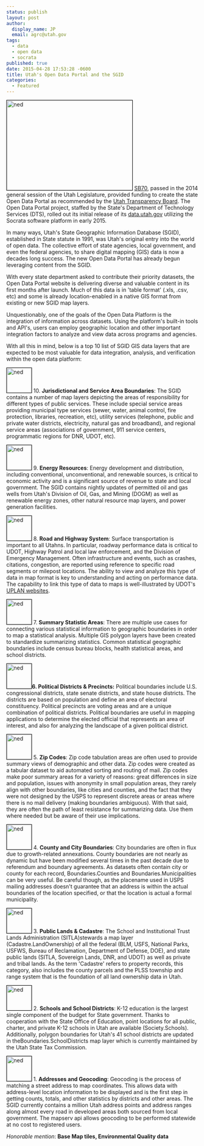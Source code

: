 ```yaml
---
status: publish
layout: post
author:
  display_name: JP
  email: agrc@utah.gov
tags:
  - data
  - open data
  - socrata
published: true
date: 2015-04-28 17:53:28 -0600
title: Utah's Open Data Portal and the SGID
categories:
  - Featured
---
```

<p><a  href="http://www.utah.gov/data/"><img class="inline-text-left" style="border: 1px solid black;" src="{{ "/images/OpenData.png" | prepend: site.baseurl }}" alt="ned" width="330" height="235" /></a> <a href="http://le.utah.gov/~2014/bills/static/SB0070.html">SB70</a>, passed in the 2014 general session of the Utah Legislature, provided funding to create the state Open Data Portal as recommended by the <a href="http://www.utah.gov/transparency/index.html">Utah Transparency Board</a>. The Open Data Portal project, staffed by the State's Department of Technology Services (DTS), rolled out its initial release of its <a href="http://www.utah.gov/data/">data.utah.gov</a> utilizing the Socrata software platform in early 2015.</p>
<p>In many ways, Utah's State Geographic Information Database (SGID), established in State statute in 1991, was Utah's original entry into the world of open data. The collective effort of state agencies, local government, and even the federal agencies, to share digital mapping (GIS) data is now a decades long success. The new Open Data Portal has already begun leveraging content from the SGID.</p>
<p>With every state department asked to contribute their priority datasets, the Open Data Portal website is delivering diverse and valuable content in its first months after launch. Much of this data is in 'table format' (.xls, .csv, etc) and some is already location-enabled in a native GIS format from existing or new SGID map layers. </p>
<p>Unquestionably, one of the goals of the Open Data Platform is the integration of information across datasets. Using the platform's built-in tools and API's, users can employ geographic location and other important integration factors to analyze and view data across programs and agencies. </p>
<p>With all this in mind, below is a top 10 list of SGID GIS data layers that are expected to be most valuable for data integration, analysis, and verification within the open data platform:</p>
<p><a  href="{{ "/data/" | prepend: site.baseurl }}"><img class="inline-text-right" style="border: 1px solid black;" src="{{ "/images/gallery/sgid/bbwireline_2.png?1797489756" | prepend: site.baseurl }}" alt="ned" width="65" height="65" /></a>  10. <strong>Jurisdictional and Service Area Boundaries</strong>: The SGID contains a number of map layers depicting the areas of responsibility for different types of public services. These include special service areas providing municipal type services (sewer, water, animal control, fire protection, libraries, recreation, etc), utility services (telephone, public and private water districts, electricity, natural gas and broadband), and regional service areas (associations of government, 911 service centers, programmatic regions for DNR, UDOT, etc). </p>
<p><a  href="{{ "/data/energy/" | prepend: site.baseurl }}"><img class="inline-text-right" style="border: 1px solid black;" src="{{ "/images/utah-oil-gas-wells-small.png" | prepend: site.baseurl }}" alt="ned" width="65" height="65" /></a> 9. <strong>Energy Resources</strong>: Energy development and distribution, including conventional, unconventional, and renewable sources, is critical to economic activity and is a significant source of revenue to state and local government. The SGID contains nightly updates of permitted oil and gas wells from Utah's Division of Oil, Gas, and Mining (DOGM) as well as renewable energy zones, other natural resource map layers, and power generation facilities.</p>
<p><a  href="{{ "/data/transportation/roads-system/" | prepend: site.baseurl }}"><img class="inline-text-right" style="border: 1px solid black;" src="{{ "/images/utah-gis-highway-freeway-shield-lines.png" | prepend: site.baseurl }}" alt="ned" width="65" height="65" /></a> 8.<strong> Road and Highway System</strong>: Surface transportation is important to all Utahns. In particular, roadway performance data is critical to UDOT, Highway Patrol and local law enforcement, and the Division of Emergency Management. Often infrastructure and events, such as crashes, citations, congestion, are reported using reference to specific road segments or milepost locations. The ability to view and analyze this type of data in map format is key to understanding and acting on performance data. The capability to link this type of data to maps is well-illustrated by UDOT's <a href="http://uplan.maps.arcgis.com/home/">UPLAN websites</a>.</p>
<p><a  href="{{ "/data/" | prepend: site.baseurl }}"><img class="inline-text-right" style="border: 1px solid black;" src="{{ "/images/gallery/sgid/censussmall.png?21095591" | prepend: site.baseurl }}" alt="ned" width="65" height="65" /></a> 7. <strong>Summary Statistic Areas</strong>: There are multiple use cases for connecting various statistical information to geographic boundaries in order to map a statistical analysis. Multiple GIS polygon layers have been created to standardize summarizing statistics. Common statistical geographic boundaries include census bureau blocks, health statistical areas, and school districts.  </p>
<p><a  href="{{ "/data/political/" | prepend: site.baseurl }}"><img class="inline-text-right" style="border: 1px solid black;" src="{{ "/images/gallery/sgid/voterprecincts.png" | prepend: site.baseurl }}" alt="ned" width="65" height="65" /></a><strong>6. Political Districts & Precincts:</strong> Political boundaries include U.S. congressional districts, state senate districts, and state house districts. The districts are based on population and define an area of electoral constituency. Political precincts are voting areas and are a unique combination of political districts. Political boundaries are useful in mapping applications to determine the elected official that represents an area of interest, and also for analyzing the landscape of a given political district. </p>
<p><a  href="{{ "/data/boundaries/zip-codes/" | prepend: site.baseurl }}"><img class="inline-text-right" style="border: 1px solid black;" src="{{ "/images/gallery/sgid/zipmain.png" | prepend: site.baseurl }}" alt="ned" width="65" height="65" /></a> 5. <strong>Zip Codes</strong>: Zip code tabulation areas are often used to provide summary views of demographic and other data. Zip codes were created as a tabular dataset to aid automated sorting and routing of mail. Zip codes make poor summary areas for a variety of reasons: great differences in size and population, issues with anonymity in small population areas, they rarely align with other boundaries, like cities and counties, and the fact that they were not designed by the USPS to represent discrete areas or areas where there is no mail delivery (making boundaries ambiguous). With that said, they are often the path of least resistance for summarizing data. Use them where needed but be aware of their use implications.</p>
<p><a  href="{{ "/data/boundaries/citycountystate/" | prepend: site.baseurl }}"><img class="inline-text-right" style="border: 1px solid black;" src="{{ "/images/SenateDistricts2012_Large_Color4.png" | prepend: site.baseurl }}" alt="ned" width="65" height="65" /></a> 4. <strong>County and City Boundaries</strong>: City boundaries are often in flux due to growth-related annexations. County boundaries are not nearly as dynamic but have been modified several times in the past decade due to referendum and boundary agreements. As datasets often contain city or county for each record, Boundaries.Counties and Boundaries.Municipalities can be very useful. Be careful though, as the placename used in USPS mailing addresses doesn't guarantee that an address is within the actual boundaries of the location specified, or that the location is actual a formal municipality.</p>
<p><a  href="{{ "/data/cadastre/land-ownership/" | prepend: site.baseurl }}"><img class="inline-text-right" style="border: 1px solid black;" src="{{ "/images/landowner.png" | prepend: site.baseurl }}" alt="ned" width="65" height="65" /></a> 3. <strong>Public Lands & Cadastre</strong>: The School and Institutional Trust Lands Administration (SITLA)stewards a map layer (Cadastre.LandOwnership) of all the federal (BLM, USFS, National Parks, USFWS, Bureau of Reclamation, Department of Defense, DOE), and state public lands (SITLA, Sovereign Lands, DNR, and UDOT) as well as private and tribal lands. As the term 'Cadastre' refers to property records, this category, also includes the county parcels and the PLSS township and range system that is the foundation of all land ownership data in Utah.</p>
<p><a   href="{{ "/data/society/schools-libraries/" | prepend: site.baseurl }}"><img class="inline-text-right" style="border: 1px solid black;" src="{{ "/images/Schools.png" | prepend: site.baseurl }}" alt="ned" width="65" height="65" /></a> 2. <strong>Schools and School Districts</strong>: K-12 education is the largest single component of the budget for State government. Thanks to cooperation with the State Office of Education, point locations for all public, charter, and private K-12 schools in Utah are available (Society.Schools). Additionally, polygon boundaries for Utah's 41 school districts are updated in theBoundaries.SchoolDistricts map layer which is currently maintained by the Utah State Tax Commission.</p>
<p><a  href="{{ "/data/address/" | prepend: site.baseurl }}"><img class="inline-text-right" style="border: 1px solid black;" src="{{ "/images/AddPts_Small.png" | prepend: site.baseurl }}" alt="ned" width="65" height="65" /></a> 1. <strong>Addresses and Geocoding</strong>: Geocoding is the process of matching a street address to map coordinates. This allows data with address-level location information to be displayed and is the first step in getting counts, totals, and other statistics by districts and other areas. The SGID currently contains a million Utah address points and address ranges along almost every road in developed areas both sourced from local government. The mapserv api allows geocoding to be performed statewide at no cost to registered users.</p>
<p><em>Honorable mention</em>: <strong>Base Map tiles, Environmental Quality data</strong></p>

